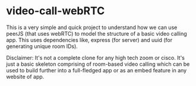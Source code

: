 # video-call-webRTC

This is a very simple and quick project to understand how we can use peerJS (that uses webRTC) to model the structure of a basic video calling app.
This uses dependencies like, express (for server) and uuid (for generating unique room IDs).

Disclaimer: It's not a complete clone for any high tech zoom or cisco. It's just a basic skeleton comprising of room-based video calling which can be used to build further into a full-fledged app or as an embed feature in any website of app.
